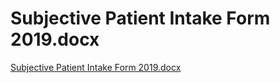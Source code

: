 # Subjective Patient Intake Form 2019.docx

[Subjective Patient Intake Form 2019.docx](Subjective%20Patient%20Intake%20Form%202019%20docx%20504527c0aff64b9ab00fe5b2e9925888/Subjective_Patient_Intake_Form_2019.docx)